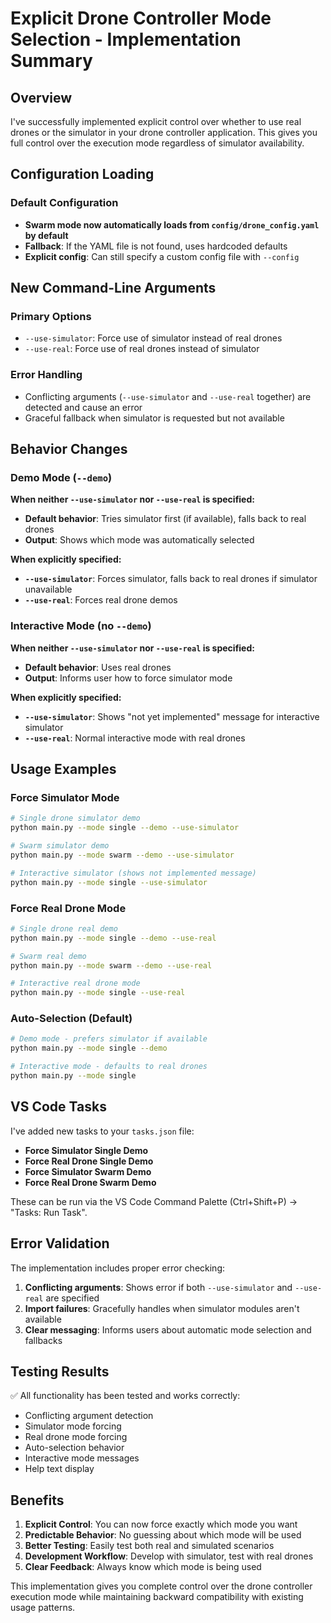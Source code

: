 # Explicit Drone Controller Mode Selection - Implementation Summary

## Overview

I've successfully implemented explicit control over whether to use real drones or the simulator in your drone controller application. This gives you full control over the execution mode regardless of simulator availability.

## Configuration Loading

### Default Configuration
- **Swarm mode now automatically loads from `config/drone_config.yaml` by default**
- **Fallback**: If the YAML file is not found, uses hardcoded defaults
- **Explicit config**: Can still specify a custom config file with `--config`

## New Command-Line Arguments

### Primary Options
- `--use-simulator`: Force use of simulator instead of real drones
- `--use-real`: Force use of real drones instead of simulator

### Error Handling
- Conflicting arguments (`--use-simulator` and `--use-real` together) are detected and cause an error
- Graceful fallback when simulator is requested but not available

## Behavior Changes

### Demo Mode (`--demo`)
**When neither `--use-simulator` nor `--use-real` is specified:**
- **Default behavior**: Tries simulator first (if available), falls back to real drones
- **Output**: Shows which mode was automatically selected

**When explicitly specified:**
- **`--use-simulator`**: Forces simulator, falls back to real drones if simulator unavailable
- **`--use-real`**: Forces real drone demos

### Interactive Mode (no `--demo`)
**When neither `--use-simulator` nor `--use-real` is specified:**
- **Default behavior**: Uses real drones
- **Output**: Informs user how to force simulator mode

**When explicitly specified:**
- **`--use-simulator`**: Shows "not yet implemented" message for interactive simulator
- **`--use-real`**: Normal interactive mode with real drones

## Usage Examples

### Force Simulator Mode
```bash
# Single drone simulator demo
python main.py --mode single --demo --use-simulator

# Swarm simulator demo
python main.py --mode swarm --demo --use-simulator

# Interactive simulator (shows not implemented message)
python main.py --mode single --use-simulator
```

### Force Real Drone Mode
```bash
# Single drone real demo
python main.py --mode single --demo --use-real

# Swarm real demo
python main.py --mode swarm --demo --use-real

# Interactive real drone mode
python main.py --mode single --use-real
```

### Auto-Selection (Default)
```bash
# Demo mode - prefers simulator if available
python main.py --mode single --demo

# Interactive mode - defaults to real drones
python main.py --mode single
```

## VS Code Tasks

I've added new tasks to your `tasks.json` file:
- **Force Simulator Single Demo**
- **Force Real Drone Single Demo**
- **Force Simulator Swarm Demo**
- **Force Real Drone Swarm Demo**

These can be run via the VS Code Command Palette (Ctrl+Shift+P) → "Tasks: Run Task".

## Error Validation

The implementation includes proper error checking:
1. **Conflicting arguments**: Shows error if both `--use-simulator` and `--use-real` are specified
2. **Import failures**: Gracefully handles when simulator modules aren't available
3. **Clear messaging**: Informs users about automatic mode selection and fallbacks

## Testing Results

✅ All functionality has been tested and works correctly:
- Conflicting argument detection
- Simulator mode forcing
- Real drone mode forcing
- Auto-selection behavior
- Interactive mode messages
- Help text display

## Benefits

1. **Explicit Control**: You can now force exactly which mode you want
2. **Predictable Behavior**: No guessing about which mode will be used
3. **Better Testing**: Easily test both real and simulated scenarios
4. **Development Workflow**: Develop with simulator, test with real drones
5. **Clear Feedback**: Always know which mode is being used

This implementation gives you complete control over the drone controller execution mode while maintaining backward compatibility with existing usage patterns.
